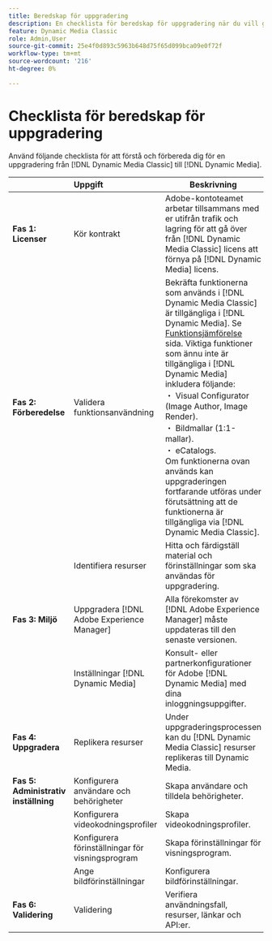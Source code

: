 ```yaml
---
title: Beredskap för uppgradering
description: En checklista för beredskap för uppgradering när du vill gå vidare från [!DNL Adobe Dynamic Media Classic] till [!DNL Dynamic Media] på [!DNL Adobe Experience Manager].
feature: Dynamic Media Classic
role: Admin,User
source-git-commit: 25e4f0d893c5963b648d75f65d099bca09e0f72f
workflow-type: tm+mt
source-wordcount: '216'
ht-degree: 0%

---
```



# Checklista för beredskap för uppgradering

Använd följande checklista för att förstå och förbereda dig för en uppgradering från [!DNL Dynamic Media Classic] till [!DNL Dynamic Media].

|  | Uppgift | Beskrivning |
| :--- | :--- | --- |
| **Fas 1: Licenser** | Kör kontrakt | Adobe-kontoteamet arbetar tillsammans med er utifrån trafik och lagring för att gå över från [!DNL Dynamic Media Classic] licens att förnya på [!DNL Dynamic Media] licens. |
| **Fas 2: Förberedelse** | Validera funktionsanvändning | Bekräfta funktionerna som används i [!DNL Dynamic Media Classic] är tillgängliga i [!DNL Dynamic Media]. Se [Funktionsjämförelse](/help/upgrade-feature-comparison.md) sida. Viktiga funktioner som ännu inte är tillgängliga i [!DNL Dynamic Media] inkludera följande:<br>・ Visual Configurator (Image Author, Image Render).<br>・ Bildmallar (1:1-mallar).<br>・ eCatalogs.<br>Om funktionerna ovan används kan uppgraderingen fortfarande utföras under förutsättning att de funktionerna är tillgängliga via [!DNL Dynamic Media Classic]. |
|  | Identifiera resurser | Hitta och färdigställ material och förinställningar som ska användas för uppgradering. |
| **Fas 3: Miljö** | Uppgradera [!DNL Adobe Experience Manager] | Alla förekomster av [!DNL Adobe Experience Manager] måste uppdateras till den senaste versionen. |
|  | Inställningar [!DNL Dynamic Media] | Konsult- eller partnerkonfigurationer för Adobe [!DNL Dynamic Media] med dina inloggningsuppgifter. |
| **Fas 4: Uppgradera** | Replikera resurser | Under uppgraderingsprocessen kan du [!DNL Dynamic Media Classic] resurser replikeras till Dynamic Media. |
| **Fas 5: Administrativ inställning** | Konfigurera användare och behörigheter | Skapa användare och tilldela behörigheter. |
|  | Konfigurera videokodningsprofiler | Skapa videokodningsprofiler. |
|  | Konfigurera förinställningar för visningsprogram | Skapa förinställningar för visningsprogram. |
|  | Ange bildförinställningar | Konfigurera bildförinställningar. |
| **Fas 6: Validering** | Validering | Verifiera användningsfall, resurser, länkar och API:er. |